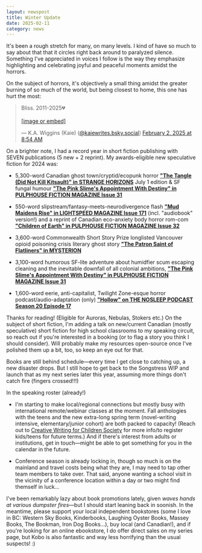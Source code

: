 ```yaml
---
layout: newspost
title: Winter Update
date: 2025-02-11
category: news
---
```


It's been a rough stretch for many, on many levels. I kind of have so much to say about that that it circles right back around to paralyzed silence. Something I've appreciated in voices I follow is the way they emphasize highlighting and celebrating joyful and peaceful moments amidst the horrors.

On the subject of horrors, it's objectively a small thing amidst the greater burning of so much of the world, but being closest to home, this one has hurt the most:

<blockquote class="bluesky-embed" data-bluesky-uri="at://did:plc:ze6pazjwgkfqi2ldqheumv7u/app.bsky.feed.post/3lh7ikcoz6k2j" data-bluesky-cid="bafyreicvjvm5w2d75l5brvwfborhs6s2cbo3vxiy5ggcpccmej25hdj2lq"><p lang="en">Bliss. 2011-2025💔<br><br><a href="https://bsky.app/profile/did:plc:ze6pazjwgkfqi2ldqheumv7u/post/3lh7ikcoz6k2j?ref_src=embed">[image or embed]</a></p>&mdash; K.A. Wiggins (Kaie) (<a href="https://bsky.app/profile/did:plc:ze6pazjwgkfqi2ldqheumv7u?ref_src=embed">@kaiewrites.bsky.social</a>) <a href="https://bsky.app/profile/did:plc:ze6pazjwgkfqi2ldqheumv7u/post/3lh7ikcoz6k2j?ref_src=embed">February 2, 2025 at 8:54 AM</a></blockquote><script async src="https://embed.bsky.app/static/embed.js" charset="utf-8"></script>

On a brighter note, I had a record year in short fiction publishing with SEVEN publications (5 new + 2 reprint). My awards-eligible new speculative fiction for 2024 was:

- 5,300-word Canadian ghost town/cryptid/ecopunk horror [**"The Tangle (Did Not Kill Kitsault)" in STRANGE HORIZONS**](http://strangehorizons.com/fiction/the-tangle-did-not-kill-kitsault/) July 1 edition & SF fungal humour [**"The Pink Slime's Appointment With Destiny" in PULPHOUSE FICTION MAGAZINE Issue 31**](https://pulphousemagazine.com/products/pulphouse-fiction-magazine-issue-31)

- 550-word slipstream/fantasy-meets-neurodivergence flash [**"Mud Maidens Rise" in LIGHTSPEED MAGAZINE Issue 171**](https://www.lightspeedmagazine.com/fiction/mud-maidens-rise/) (incl. "audiobook" version!) and a reprint of Canadian eco-anxiety body horror rom-com [**"Children of Earth" in PULPHOUSE FICTION MAGAZINE Issue 32**](https://pulphousemagazine.com/collections/the-magazine)

- 3,600-word Commonwealth Short Story Prize longlisted Vancouver opioid poisoning crisis literary ghost story [**"The Patron Saint of Flatliners" in MYSTERION**](https://www.mysteriononline.com/2024/03/the-patron-saint-of-flatliners.html)

- 3,100-word humorous SF-lite adventure about humidfier scum escaping cleaning and the inevitable downfall of all colonial ambitions, [**"The Pink Slime's Appointment With Destiny" in PULPHOUSE FICTION MAGAZINE Issue 31**](https://pulphousemagazine.com/products/pulphouse-fiction-magazine-issue-31)

- 1,600-word eerie, anti-capitalist, Twilight Zone-esque horror podcast/audio-adaptation (only) [**"Hollow" on THE NOSLEEP PODCAST Season 20 Episode 17**](https://www.thenosleeppodcast.com/episodes/s20/20x17)

Thanks for reading! (Eligible for Auroras, Nebulas, Stokers etc.) On the subject of short fiction, I'm adding a talk on new/current Canadian (mostly speculative) short fiction for high school classrooms to my speaking circuit, so reach out if you're interested in a booking (or to flag a story you think I should consider). Will probably make my resources open-source once I've polished them up a bit, too, so keep an eye out for that.

Books are still behind schedule—every time I get close to catching up, a new disaster drops. But I still hope to get back to the Songstress WIP and launch that as my next series later this year, assuming more things don't catch fire (fingers crossed!!!)

In the speaking roster (already!)

- I'm starting to make local/regional connections but mostly busy with international remote/webinar classes at the moment. Fall anthologies with the teens and the new extra-long spring term (novel-writing intensive, elementary/junior cohort) are both packed to capacity! (Reach out to [Creative Writing for Children Society](https://cwc2004.org/) for more info/to register kids/teens for future terms.) And if there's interest from adults or institutions, get in touch—might be able to get something for you in the calendar in the future.

- Conference season is already locking in, though so much is on the mainland and travel costs being what they are, I may need to tap other team members to take over. That said, anyone wanting a school visit in the vicinity of a conference location within a day or two might find themself in luck...

I've been remarkably lazy about book promotions lately, given *waves hands at various dumpster fires*—but I should start leaning back in soonish. In the meantime, please support your local independent bookstores (some I love in BC: Western Sky Books, Kinderbooks, Laughing Oyster Books, Massey Books, The Bookman, Iron Dog Books...), buy local (and Canadian!), and if you're looking for an online ebookstore, I do offer direct sales on my series page, but Kobo is also fantastic and way less horrifying than the usual suspects! :)
